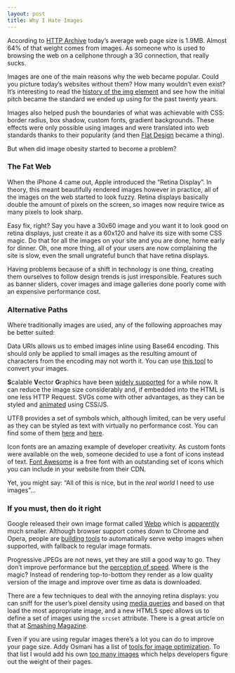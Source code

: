 ```yaml
---
layout: post
title: Why I Hate Images
---
```


According to [HTTP Archive](http://httparchive.org/interesting.php?a=All&l=Dec%201%202014) today’s average web page size is 1.9MB. Almost 64% of that weight comes from images. As someone who is used to browsing the web on a cellphone through a 3G connection, that really sucks.

Images are one of the main reasons why the web became popular. Could you picture today’s websites without them? How many wouldn’t even exist? It’s interesting to read the [history of the img element](http://diveintohtml5.info/past.html#history-of-the-img-element) and see how the initial pitch became the standard we ended up using for the past twenty years.

Images also helped push the boundaries of what was achievable with CSS: border radius, box shadow, custom fonts, gradient backgrounds. These  effects were only possible using images and were translated into web standards thanks to their popularity (and then [Flat Design](http://en.wikipedia.org/wiki/Flat_Design) became a thing).

But when did image obesity started to become a problem?

### The Fat Web

When the iPhone 4 came out, Apple introduced the “Retina Display”. In theory, this meant beautifully rendered images however in practice, all of the images on the web started to look fuzzy. Retina displays basically double the amount of pixels on the screen, so images now require twice as many pixels to look sharp.

Easy fix, right? Say you have a 30x60 image and you want it to look good on retina displays, just create it as a 60x120 and halve its size with some CSS magic. Do that for all the images on your site and you are done, home early for dinner. Oh, one more thing, all of your users are now complaining the site is slow, even the small ungrateful bunch that have retina displays.

Having problems because of a shift in technology is one thing, creating them ourselves to follow design trends is just irresponsible. Features such as banner sliders, cover images and image galleries done poorly  come with an expensive performance cost.

### Alternative Paths

Where traditionally images are used, any of the following approaches may be better suited:

Data URIs allows us to embed images inline using Base64 encoding. This should only be applied to small images as the resulting amount of characters from the encoding may not worth it. You can use [this tool](http://websemantics.co.uk/online_tools/image_to_data_uri_convertor/) to convert your images.

**S**calable **V**ector **G**raphics have been [widely supported](http://caniuse.com/#search=svg) for a while now. It can reduce the image size considerably and, if embedded into the HTML is one less HTTP Request. SVGs come with other advantages, as they can be styled and [animated](http://davidwalsh.name/svg-animation) using CSS/JS.

UTF8 provides a set of symbols which, although limited, can be very useful as they can be styled as text with virtually no performance cost. You can find some of them [here](http://www.utf8icons.com/) and [here](http://www.fileformat.info/info/unicode/block/miscellaneous_symbols/utf8test.htm).

Icon fonts are an amazing example of developer creativity. As custom fonts were available on the web, someone decided to use a font of icons instead of text. [Font Awesome](http://fontawesome.io/) is a free font with an outstanding set of icons which you can include in your website from their CDN.

Yet, you might say: “All of this is nice, but in the *real world* I need to use images”…

### If you must, then do it right

Google released their own image format called [Webp](https://developers.google.com/speed/webp/) which is [apparently](https://www.youtube.com/watch?v=rz5TGN7eUcM) much smaller. Although browser support comes down to Chrome and Opera, people are [building tools](https://github.com/msemenistyi/connect-image-optimus) to automatically serve webp images when supported, with fallback to regular image formats.

Progressive JPEGs are not news, yet they are still a good way to go. They don’t improve performance but the [perception of speed](http://youtu.be/znjy4Kl3IfU). Where is the magic? Instead of rendering top-to-bottom they render as a low quality version of the image and improve over time as data is downloaded.

There are a few techniques to deal with the annoying retina displays: you can sniff for the user’s pixel density using [media queries](https://developer.mozilla.org/en-US/docs/Web/Guide/CSS/Media_queries#resolution) and based on that load the most appropriate image, and a new HTML5 spec allows us to define a set of images using the `srcset` attribute. There is a great article on that at [Smashing Magazine](http://www.smashingmagazine.com/2014/05/14/responsive-images-done-right-guide-picture-srcset/).

Even if you are using regular images there’s a lot you can do to improve your page size. Addy Osmani has a list of [tools for image optimization](http://addyosmani.com/blog/image-optimization-tools/). To that list I would add his own [too many images](https://github.com/addyosmani/tmi) which helps developers figure out the weight of their pages.
